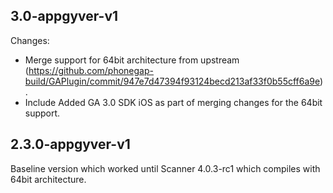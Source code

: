 ## 3.0-appgyver-v1

Changes:
- Merge support for 64bit architecture from upstream (https://github.com/phonegap-build/GAPlugin/commit/947e7d47394f93124becd213af33f0b55cff6a9e).
- Include Added GA 3.0 SDK iOS as part of merging changes for the 64bit support.


## 2.3.0-appgyver-v1

Baseline version which worked until Scanner 4.0.3-rc1 which compiles with 64bit architecture.
